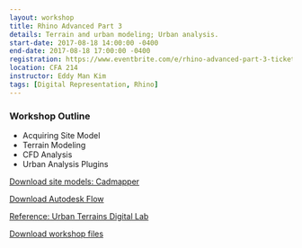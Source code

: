 ```yaml
---
layout: workshop
title: Rhino Advanced Part 3
details: Terrain and urban modeling; Urban analysis.
start-date: 2017-08-18 14:00:00 -0400
end-date: 2017-08-18 17:00:00 -0400
registration: https://www.eventbrite.com/e/rhino-advanced-part-3-tickets-36914503273
location: CFA 214
instructor: Eddy Man Kim
tags: [Digital Representation, Rhino]
---
```

### Workshop Outline

- Acquiring Site Model
- Terrain Modeling
- CFD Analysis
- Urban Analysis Plugins

[Download site models: Cadmapper](https://cadmapper.com/)

[Download Autodesk Flow](http://www.autodesk.com/education/free-software/flow-design)

[Reference: Urban Terrains Digital Lab](https://utdl.org/)

[Download workshop files](/img/workshops/rhino-advanced-part-3/Rhino-Advanced-Part-3.zip)